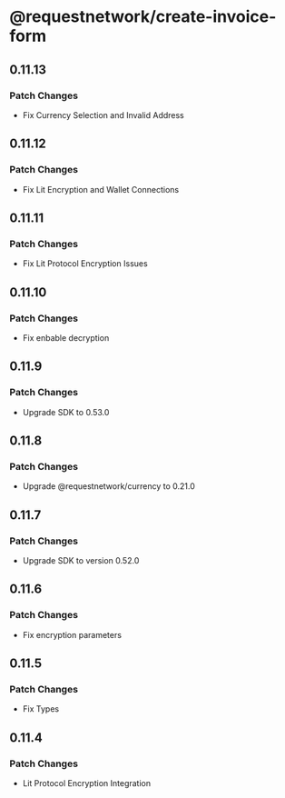 # @requestnetwork/create-invoice-form

## 0.11.13

### Patch Changes

- Fix Currency Selection and Invalid Address

## 0.11.12

### Patch Changes

- Fix Lit Encryption and Wallet Connections

## 0.11.11

### Patch Changes

- Fix Lit Protocol Encryption Issues

## 0.11.10

### Patch Changes

- Fix enbable decryption

## 0.11.9

### Patch Changes

- Upgrade SDK to 0.53.0

## 0.11.8

### Patch Changes

- Upgrade @requestnetwork/currency to 0.21.0

## 0.11.7

### Patch Changes

- Upgrade SDK to version 0.52.0

## 0.11.6

### Patch Changes

- Fix encryption parameters

## 0.11.5

### Patch Changes

- Fix Types

## 0.11.4

### Patch Changes

- Lit Protocol Encryption Integration
